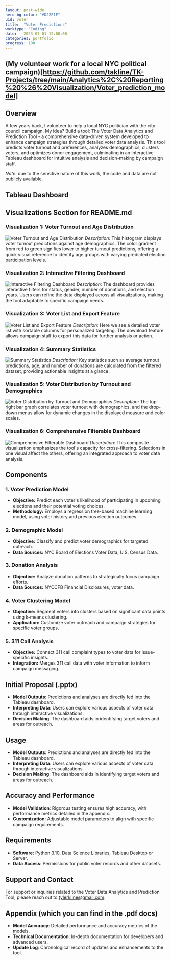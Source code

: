 ```yaml
---
layout: post-wide
hero-bg-color: "#D22E1E"
uid: voter
title:  "Voter Predictions"
worktype: "Coding"
date:   2023-07-01 12:00:00
categories: portfolio
progress: 100
---
```


## (My volunteer work for a local NYC political campaign)[https://github.com/takline/TK-Projects/tree/main/Analytics%2C%20Reporting%20%26%20Visualization/Voter_prediction_model]

## Overview

A few years back, I volunteer to help a local NYC politician with the city council campaign. My idea? Build a tool: The Voter Data Analytics and Prediction Tool - a comprehensive data-driven system developed to enhance campaign strategies through detailed voter data analysis. This tool predicts voter turnout and preferences, analyzes demographics, clusters voters, and optimizes donor engagement, culminating in an interactive Tableau dashboard for intuitive analysis and decision-making by campaign staff.

*Note*: due to the sensitive nature of this work, the code and data are not publicly available.

## Tableau Dashboard

## Visualizations Section for README.md

### Visualization 1: Voter Turnout and Age Distribution
![Voter Turnout and Age Distribution](./assets/images/portfolio/voter.png)
*Description:* This histogram displays voter turnout predictions against age demographics. The color gradient from red to green signifies lower to higher turnout predictions, offering a quick visual reference to identify age groups with varying predicted election participation levels.

### Visualization 2: Interactive Filtering Dashboard
![Interactive Filtering Dashboard](./assets/images/portfolio/voter2.png)
*Description:* The dashboard provides interactive filters for status, gender, number of donations, and election years. Users can refine the data displayed across all visualizations, making the tool adaptable to specific campaign needs.

### Visualization 3: Voter List and Export Feature
![Voter List and Export Feature](./assets/images/portfolio/voter3.png)
*Description:* Here we see a detailed voter list with sortable columns for personalized targeting. The download feature allows campaign staff to export this data for further analysis or action.

### Visualization 4: Summary Statistics
![Summary Statistics](./assets/images/portfolio/voter4.png)
*Description:* Key statistics such as average turnout predictions, age, and number of donations are calculated from the filtered dataset, providing actionable insights at a glance.

### Visualization 5: Voter Distribution by Turnout and Demographics
![Voter Distribution by Turnout and Demographics](./assets/images/portfolio/voter5.png)
*Description:* The top-right bar graph correlates voter turnout with demographics, and the drop-down menus allow for dynamic changes in the displayed measure and color scales.

### Visualization 6: Comprehensive Filterable Dashboard
![Comprehensive Filterable Dashboard](./assets/images/portfolio/voter6.png)
*Description:* This composite visualization emphasizes the tool's capacity for cross-filtering. Selections in one visual affect the others, offering an integrated approach to voter data analysis.

## Components

### 1. Voter Prediction Model
- **Objective:** Predict each voter's likelihood of participating in upcoming elections and their potential voting choices.
- **Methodology:** Employs a regression tree-based machine learning model, using voter history and previous election outcomes.

### 2. Demographic Model
- **Objective:** Classify and predict voter demographics for targeted outreach.
- **Data Sources:** NYC Board of Elections Voter Data, U.S. Census Data.

### 3. Donation Analysis
- **Objective:** Analyze donation patterns to strategically focus campaign efforts.
- **Data Sources:** NYCCFB Financial Disclosures, voter data.

### 4. Voter Clustering Model
- **Objective:** Segment voters into clusters based on significant data points using k-means clustering.
- **Application:** Customize voter outreach and campaign strategies for specific voter groups.

### 5. 311 Call Analysis
- **Objective:** Connect 311 call complaint types to voter data for issue-specific insights.
- **Integration:** Merges 311 call data with voter information to inform campaign messaging.



## Initial Proposal (.pptx)

- **Model Outputs**: Predictions and analyses are directly fed into the Tableau dashboard.
- **Interpreting Data**: Users can explore various aspects of voter data through interactive visualizations.
- **Decision Making**: The dashboard aids in identifying target voters and areas for outreach.
## Usage

- **Model Outputs**: Predictions and analyses are directly fed into the Tableau dashboard.
- **Interpreting Data**: Users can explore various aspects of voter data through interactive visualizations.
- **Decision Making**: The dashboard aids in identifying target voters and areas for outreach.

## Accuracy and Performance

- **Model Validation**: Rigorous testing ensures high accuracy, with performance metrics detailed in the appendix.
- **Customization**: Adjustable model parameters to align with specific campaign requirements.


## Requirements

- **Software**: Python 3.10, Data Science Libraries, Tableau Desktop or Server.
- **Data Access**: Permissions for public voter records and other datasets.


## Support and Contact

For support or inquiries related to the Voter Data Analytics and Prediction Tool, please reach out to tylerkline@gmail.com.

## Appendix (which you can find in the .pdf docs)

- **Model Accuracy**: Detailed performance and accuracy metrics of the models.
- **Technical Documentation**: In-depth documentation for developers and advanced users.
- **Update Log**: Chronological record of updates and enhancements to the tool.
